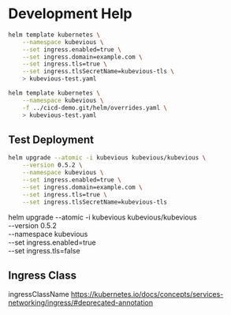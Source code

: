 # Development Help

```sh
helm template kubernetes \
    --namespace kubevious \
    --set ingress.enabled=true \
    --set ingress.domain=example.com \
    --set ingress.tls=true \
    --set ingress.tlsSecretName=kubevious-tls \
    > kubevious-test.yaml
```

```sh
helm template kubernetes \
    --namespace kubevious \
    -f ../cicd-demo.git/helm/overrides.yaml \
    > kubevious-test.yaml
```

## Test Deployment
```sh
helm upgrade --atomic -i kubevious kubevious/kubevious \
    --version 0.5.2 \
    --namespace kubevious \
    --set ingress.enabled=true \
    --set ingress.domain=example.com \
    --set ingress.tls=true \
    --set ingress.tlsSecretName=kubevious-tls
```

helm upgrade --atomic -i kubevious kubevious/kubevious \
    --version 0.5.2 \
    --namespace kubevious \
    --set ingress.enabled=true \
    --set ingress.tls=false


## Ingress Class
ingressClassName
https://kubernetes.io/docs/concepts/services-networking/ingress/#deprecated-annotation